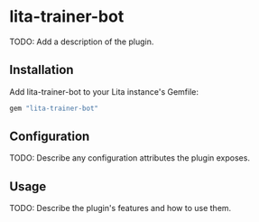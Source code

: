 # lita-trainer-bot

TODO: Add a description of the plugin.

## Installation

Add lita-trainer-bot to your Lita instance's Gemfile:

``` ruby
gem "lita-trainer-bot"
```

## Configuration

TODO: Describe any configuration attributes the plugin exposes.

## Usage

TODO: Describe the plugin's features and how to use them.
